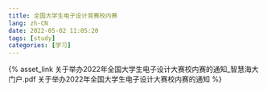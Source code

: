 ```yaml
---
title: 全国大学生电子设计竞赛校内赛
lang: zh-CN
date: 2022-05-02 11:05:20
tags: [study]
categories: [学习]
---
```


{% asset_link 关于举办2022年全国大学生电子设计大赛校内赛的通知_智慧海大门户.pdf 关于举办2022年全国大学生电子设计大赛校内赛的通知 %}
